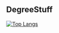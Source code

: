 ## DegreeStuff 
[![Top Langs](https://github-readme-stats.vercel.app/api/top-langs/?username=Gbarradas&hide=Roff,Tex&langs_count=8&exclude_repo=Gbarradas.github.io,P1-mineweeper,e-comercy,Gbarradas)](https://github.com/anuraghazra/github-readme-stats)
